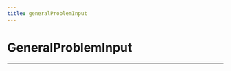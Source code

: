 ```yaml
---
title: generalProblemInput
---
```



  # GeneralProblemInput

  
  

  
  
  
  
  
  

  
  
  
  
  
  ---


  
  